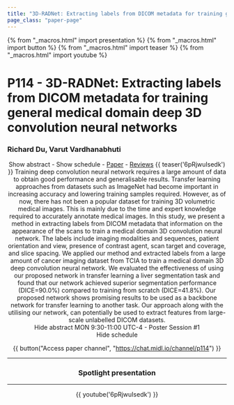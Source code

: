 ```yaml
---
title: "3D-RADNet: Extracting labels from DICOM metadata for training general medical domain deep 3D convolution neural networks"
page_class: "paper-page"
---
```


{% from "_macros.html" import presentation %}
{% from "_macros.html" import button %}
{% from "_macros.html" import teaser %}
{% from "_macros.html" import youtube %}

# P114 - 3D-RADNet: Extracting labels from DICOM metadata for training general medical domain deep 3D convolution neural networks


### Richard Du, Varut Vardhanabhuti

<center><a class="toggle_visibility" data-selector=".paper_abstract" data-level="3">Show abstract</a>
        - <a class="toggle_visibility" data-selector=".paper_qa" data-level="3">Show schedule</a>
        - <a href="https://openreview.net/pdf?id=CCbuElJreP">Paper</a>
        - <a href="https://openreview.net/forum?id=CCbuElJreP">Reviews</a>
        {{ teaser('6pRjwuIsedk') }}

<span class="paper_abstract">
        Training deep convolution neural network requires a large amount of data to obtain good performance and generalisable results. Transfer learning approaches from datasets such as ImageNet had become important in increasing accuracy and lowering training samples required. However, as of now, there has not been a popular dataset for training 3D volumetric medical images. This is mainly due to the time and expert knowledge required to accurately annotate medical images. In this study, we present a method in extracting labels from DICOM metadata that information on the appearance of the scans to train a medical domain 3D convolution neural network. The labels include imaging modalities and sequences, patient orientation and view, presence of contrast agent, scan target and coverage, and slice spacing. We applied our method and extracted labels from a large amount of cancer imaging dataset from TCIA to train a medical domain 3D deep convolution neural network. We evaluated the effectiveness of using our proposed network in transfer learning a liver segmentation task and found that our network achieved superior segmentation performance (DICE=90.0%) compared to training from scratch (DICE=41.8%). Our proposed network shows promising results to be used as a backbone network for transfer learning to another task. Our approach along with the utilising our network, can potentially be used to extract features from large-scale unlabelled DICOM datasets.
        <span class="actions">
  <br/>
  <a class="toggle_visibility" data-level="2">Hide abstract</a></span>
</span>

<span class="paper_qa">
        MON 9:30-11:00 UTC-4 - Poster Session #1
        <br/>
        <span class="actions"><a class="toggle_visibility" data-level="2">Hide schedule</a></span>
</span>

{{ button("Access paper channel", "https://chat.midl.io/channel/p114") }}

---

### Spotlight presentation

---

{{ youtube('6pRjwuIsedk') }}